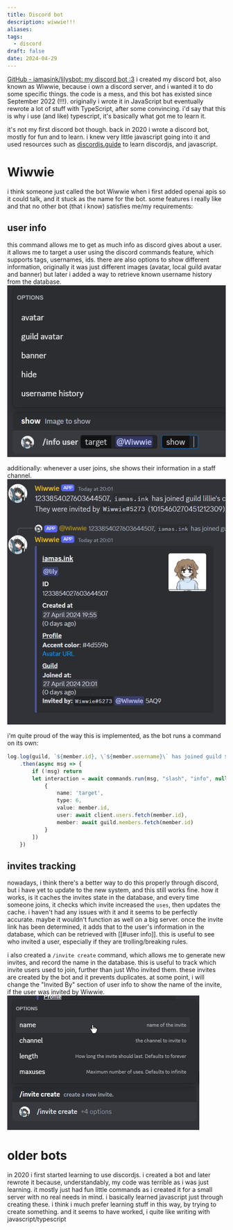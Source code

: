```yaml
---
title: Discord bot
description: wiwwie!!!
aliases: 
tags:
  - discord
draft: false
date: 2024-04-29
---
```

[GitHub - iamasink/lilysbot: my discord bot :3](https://github.com/iamasink/lilysbot)
i created my discord bot, also known as Wiwwie, because i own a discord server, and i wanted it to do some specific things. 
the code is a mess, and this bot has existed since September 2022 (!!!). originally i wrote it in JavaScript but eventually rewrote a lot of stuff with TypeScript, after some convincing.
i'd say that this is why i use (and like) typescript, it's basically what got me to learn it.

it's not my first discord bot though. back in 2020 i wrote a discord bot, mostly for fun and to learn. i knew very little javascript going into it and used resources such as [discordjs.guide](https://discordjs.guide) to learn discordjs, and javascript. 


# Wiwwie
i think someone just called the bot Wiwwie when i first added openai apis so it could talk, and it stuck as the name for the bot.
some features i really like and that no other bot (that i know) satisfies me/my requirements:
## user info
this command allows me to get as much info as discord gives about a user. it allows me to target a user using the discord commands feature, which supports tags, usernames, ids. there are also options to show different information, originally it was just different images (avatar, local guild avatar and banner) but later i added a way to retrieve known username history from the database.
![Pasted image 20240427194713.png](Attachments/Pasted%20image%2020240427194713.png)


additionally: whenever a user joins, she shows their information in a staff channel. 
![Pasted image 20240427200227.png](Attachments/Pasted%20image%2020240427200227.png)

i'm quite proud of the way this is implemented, as the bot runs a command on its own:
```ts
log.log(guild, `${member.id}, \`${member.username}\` has joined guild ${guild}. They were invited by \`${inviterUser.tag}\` (${inviter.id})`)
	.then(async msg => {
		if (!msg) return
		let interaction = await commands.run(msg, "slash", "info", null, "user", [
			{
				name: 'target',
				type: 6,
				value: member.id,
				user: await client.users.fetch(member.id),
				member: await guild.members.fetch(member.id)
			}
		])
	})
```

## invites tracking
nowadays, i think there's a better way to do this properly through discord, but i have yet to update to the new system, and this still works fine.
how it works, is it caches the invites state in the database, and every time someone joins, it checks which invite increased the `uses`, then updates the cache. i haven't had any issues with it and it seems to be perfectly accurate. maybe it wouldn't function as well on a big server.
once the invite link has been determined, it adds that to the user's information in the database, which can be retrieved with [[#user info]]. this is useful to see who invited a user, especially if they are trolling/breaking rules.

i also created a `/invite create` command, which allows me to generate new invites, and record the name in the database. this is useful to track which invite users used to join, further than just Who invited them. these invites are created by the bot and it prevents duplicates. at some point, i will change the "Invited By" section of user info to show the name of the invite, if the user was invited by Wiwwie.
![Pasted image 20240427202231.png](Attachments/Pasted%20image%2020240427202231.png)


# older bots
in 2020 i first started learning to use discordjs. i created a bot and later rewrote it because, understandably, my code was terrible as i was just learning. it mostly just had fun little commands as i created it for a small server with no real needs in mind.
i basically learned javascript just through creating these. i think i much prefer learning stuff in this way, by trying to create something. and it seems to have worked, i quite like writing with javascript/typescript